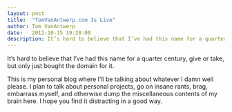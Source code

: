 ```yaml
---
layout: post
title:  "TomVanAntwerp.com Is Live"
author: Tom VanAntwerp
date:   2012-10-15 19:28:00
description: It’s hard to believe that I’ve had this name for a quarter century, give or take, but only just bought the domain for it.
---
```


It’s hard to believe that I’ve had this name for a quarter century, give or take, but only just bought the domain for it.

This is my personal blog where I’ll be talking about whatever I damn well please. I plan to talk about personal projects, go on insane rants, brag, embarrass myself, and otherwise dump the miscellaneous contents of my brain here. I hope you find it distracting in a good way.
